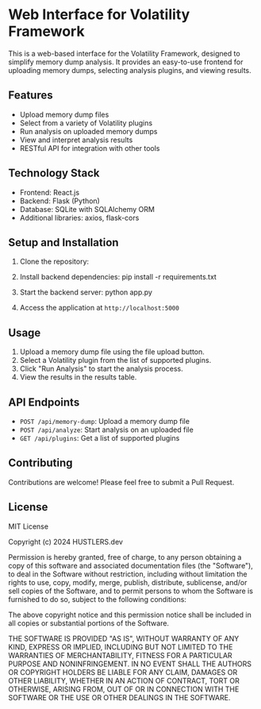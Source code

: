 # Web Interface for Volatility Framework

This is a web-based interface for the Volatility Framework, designed to simplify memory dump analysis. It provides an easy-to-use frontend for uploading memory dumps, selecting analysis plugins, and viewing results.

## Features

- Upload memory dump files
- Select from a variety of Volatility plugins
- Run analysis on uploaded memory dumps
- View and interpret analysis results
- RESTful API for integration with other tools

## Technology Stack

- Frontend: React.js
- Backend: Flask (Python)
- Database: SQLite with SQLAlchemy ORM
- Additional libraries: axios, flask-cors

## Setup and Installation

1. Clone the repository:

2. Install backend dependencies: 
pip install -r requirements.txt

3. Start the backend server:
python app.py

4. Access the application at `http://localhost:5000`

## Usage

1. Upload a memory dump file using the file upload button.
2. Select a Volatility plugin from the list of supported plugins.
3. Click "Run Analysis" to start the analysis process.
4. View the results in the results table.

## API Endpoints

- `POST /api/memory-dump`: Upload a memory dump file
- `POST /api/analyze`: Start analysis on an uploaded file
- `GET /api/plugins`: Get a list of supported plugins

## Contributing

Contributions are welcome! Please feel free to submit a Pull Request.

## License

MIT License

Copyright (c) 2024 HUSTLERS.dev

Permission is hereby granted, free of charge, to any person obtaining a copy
of this software and associated documentation files (the "Software"), to deal
in the Software without restriction, including without limitation the rights
to use, copy, modify, merge, publish, distribute, sublicense, and/or sell
copies of the Software, and to permit persons to whom the Software is
furnished to do so, subject to the following conditions:

The above copyright notice and this permission notice shall be included in all
copies or substantial portions of the Software.

THE SOFTWARE IS PROVIDED "AS IS", WITHOUT WARRANTY OF ANY KIND, EXPRESS OR
IMPLIED, INCLUDING BUT NOT LIMITED TO THE WARRANTIES OF MERCHANTABILITY,
FITNESS FOR A PARTICULAR PURPOSE AND NONINFRINGEMENT. IN NO EVENT SHALL THE
AUTHORS OR COPYRIGHT HOLDERS BE LIABLE FOR ANY CLAIM, DAMAGES OR OTHER
LIABILITY, WHETHER IN AN ACTION OF CONTRACT, TORT OR OTHERWISE, ARISING FROM,
OUT OF OR IN CONNECTION WITH THE SOFTWARE OR THE USE OR OTHER DEALINGS IN THE
SOFTWARE.
